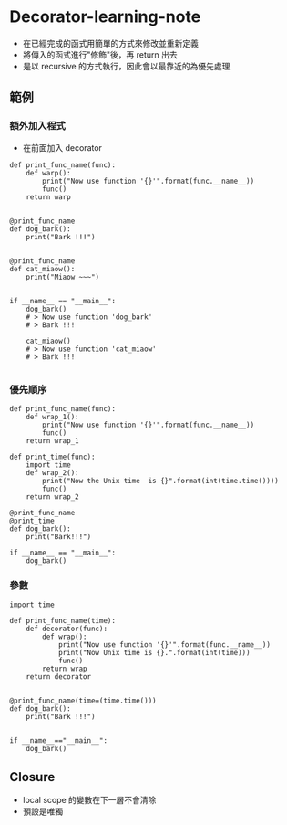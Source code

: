 # Decorator-learning-note

- 在已經完成的函式用簡單的方式來修改並重新定義
- 將傳入的函式進行"修飾"後，再 return 出去
- 是以 recursive 的方式執行，因此會以最靠近的為優先處理

## 範例

### 額外加入程式
- 在前面加入 decorator

```
def print_func_name(func):
    def warp():
        print("Now use function '{}'".format(func.__name__))
        func()
    return warp


@print_func_name
def dog_bark():
    print("Bark !!!")


@print_func_name
def cat_miaow():
    print("Miaow ~~~")


if __name__ == "__main__":
    dog_bark()
    # > Now use function 'dog_bark'
    # > Bark !!!

    cat_miaow()
    # > Now use function 'cat_miaow'
    # > Bark !!!
    
```

### 優先順序
```
def print_func_name(func):
    def wrap_1():
        print("Now use function '{}'".format(func.__name__))
        func()
    return wrap_1

def print_time(func):
    import time
    def wrap_2():
        print("Now the Unix time  is {}".format(int(time.time())))
        func()
    return wrap_2

@print_func_name
@print_time
def dog_bark():
    print("Bark!!!")
    
if __name__ == "__main__":
    dog_bark()
```

### 參數
```
import time

def print_func_name(time):
    def decorator(func):
        def wrap():
            print("Now use function '{}'".format(func.__name__))
            print("Now Unix time is {}.".format(int(time)))
            func()
        return wrap
    return decorator


@print_func_name(time=(time.time()))
def dog_bark():
    print("Bark !!!")


if __name__=="__main__":
    dog_bark()

```

## Closure
- local scope 的變數在下一層不會清除
- 預設是唯獨

